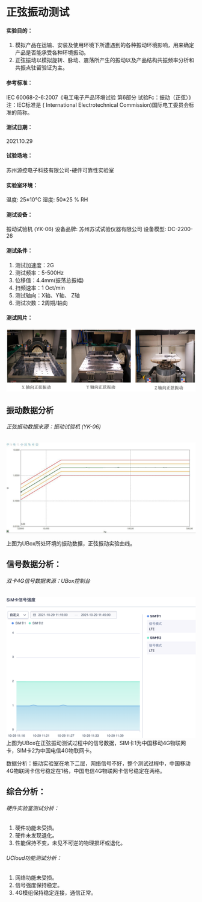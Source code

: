# 正弦振动测试

#### 实验目的：

1. 模拟产品在运输、安装及使用环境下所遭遇到的各种振动环境影响，用来确定产品是否能承受各种环境振动。
2. 正弦振动以模拟旋转、脉动、震荡所产生的振动以及产品结构共振频率分析和共振点驻留验证为主。

#### 参考标准：
IEC 60068-2-6:2007《电工电子产品环境试验 第6部分 试验Fc：振动（正弦）》
注：IEC标准是 ( International Electrotechnical Commission)国际电工委员会标准的简称。

#### 测试日期：
2021.10.29

#### 试验场地：
苏州源控电子科技有限公司-硬件可靠性实验室

#### 实验室环境：
温度: 25±10℃   湿度: 50±25 % RH

#### 测试设备：
振动试验机 (YK-06)  设备品牌: 苏州苏试试验仪器有限公司 设备模型: DC-2200-26

#### 测试条件：

1. 测试加速度：2G 
2. 测试频率：5-500Hz 
3. 位移值：4.4mm(振荡总振幅) 
4. 扫频速率：1 Oct/min 
5. 测试轴向：X轴、Y轴、 Z轴
6. 测试次数：2周期/轴向

#### 测试照片：
![low1](../images/sine1.png)
## 振动数据分析

###### 正弦振动数据来源：振动试验机 (YK-06)
![low1](../images/sine2.png)

上图为UBox所处环境的振动数据，正弦振动实验曲线。

## 信号数据分析：

###### 双卡4G信号数据来源：UBox控制台
![sine3](../images/sine3.png)
上图为UBox在正弦振动测试过程中的信号数据，SIM卡1为中国移动4G物联网卡，SIM卡2为中国电信4G物联网卡。

数据分析：振动实验室在地下二层，网络信号不好，整个测试过程中，中国移动4G物联网卡信号稳定在1格，中国电信4G物联网卡信号稳定在两格。

## 综合分析：

###### 硬件实验室测试分析：

1. 硬件功能未受损。
2. 硬件未发现退化。
3. 性能保持不变，未见不可逆的物理损坏或退化。

###### UCloud功能测试分析：

1. 网络功能未受损。
2. 信号强度保持稳定。
3. 4G模组保持稳定连接，通信正常。